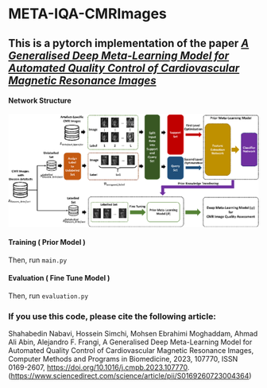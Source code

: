 # META-IQA-CMRImages
## This is a pytorch implementation of the paper *[A Generalised Deep Meta-Learning Model for Automated Quality Control of Cardiovascular Magnetic Resonance Images](https://arxiv.org/ftp/arxiv/papers/2303/2303.13324.pdf)*


#### Network Structure


![Model.png](./Image/Model.png)

#### Training ( Prior Model )

Then, run `main.py`

#### Evaluation ( Fine Tune Model )
 
Then, run `evaluation.py`


### If you use this code, please cite the following article:

Shahabedin Nabavi, Hossein Simchi, Mohsen Ebrahimi Moghaddam, Ahmad Ali Abin, Alejandro F. Frangi, A Generalised Deep Meta-Learning Model for Automated Quality Control of Cardiovascular Magnetic Resonance Images, Computer Methods and Programs in Biomedicine, 2023, 107770, ISSN 0169-2607, https://doi.org/10.1016/j.cmpb.2023.107770.
(https://www.sciencedirect.com/science/article/pii/S0169260723004364)
